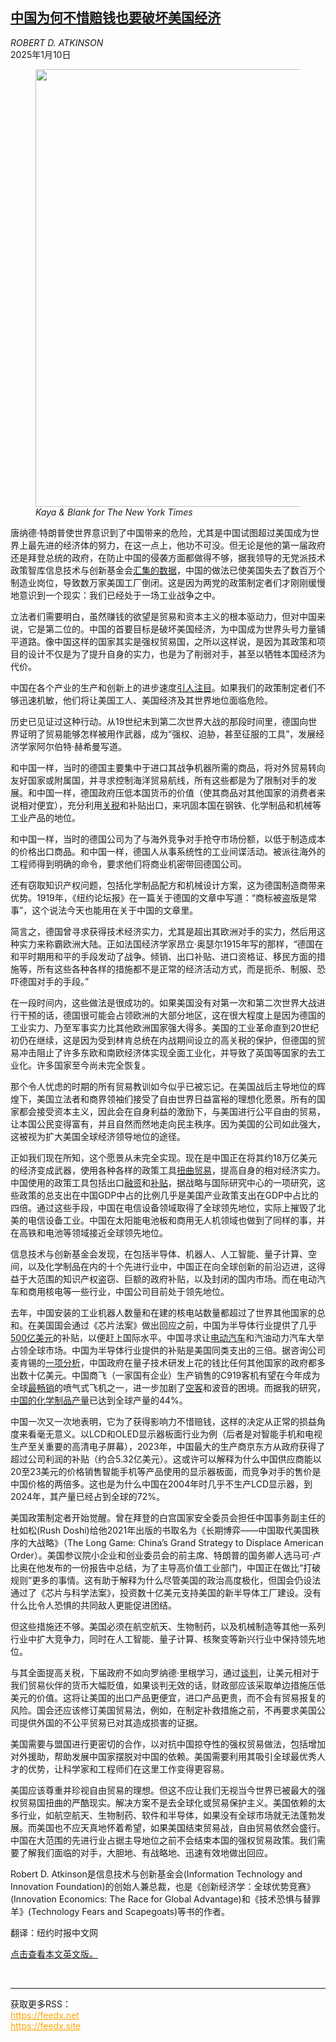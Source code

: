 <!--1736478422000-->
[中国为何不惜赔钱也要破坏美国经济](https://cn.nytimes.com/opinion/20250110/china-industrial-war-power-trader/)
------

<address>ROBERT D. ATKINSON</address><time pudate="2025-01-10 10:57:46" datetime="2025-01-10 10:57:46">2025年1月10日</time><figure><img src="https://images.weserv.nl/?url=static01.nyt.com/images/2025/01/07/multimedia/07atkinson-mkfb/07atkinson-mkfb-master1050.jpg" width="1050" height="700"><figcaption> <cite>Kaya & Blank for The New York Times</cite></figcaption></figure><section><p>唐纳德·特朗普使世界意识到了中国带来的危险，尤其是中国试图超过美国成为世界上最先进的经济体的努力，在这一点上，他功不可没。但无论是他的第一届政府还是拜登总统的政府，在防止中国的侵袭方面都做得不够，据我领导的无党派技术政策智库信息技术与创新基金会<a rel="noopener noreferrer" target="_blank" href="https://itif.org/publications/2018/02/26/why-foreign-competition-not-productivity-more-blame-job-losses-us/" title="Link: https://itif.org/publications/2018/02/26/why-foreign-competition-not-productivity-more-blame-job-losses-us/">汇集的数据</a>，中国的做法已使美国失去了数百万个制造业岗位，导致数万家美国工厂倒闭。这是因为两党的政策制定者们才刚刚缓慢地意识到一个现实：我们已经处于一场工业战争之中。</p><p>立法者们需要明白，虽然赚钱的欲望是贸易和资本主义的根本驱动力，但对中国来说，它是第二位的。中国的首要目标是破坏美国经济，为中国成为世界头号力量铺平道路。像中国这样的国家其实是强权贸易国，之所以这样说，是因为其政策和项目的设计不仅是为了提升自身的实力，也是为了削弱对手，甚至以牺牲本国经济为代价。</p><p>中国在各个产业的生产和创新上的进步速度<a rel="noopener noreferrer" target="_blank" href="https://itif.org/publications/2024/09/16/china-is-rapidly-becoming-a-leading-innovator-in-advanced-industries/">引人注目</a>。如果我们的政策制定者们不够迅速机敏，他们将让美国工人、美国经济及其世界地位面临危险。</p><p>历史已见证过这种行动。从19世纪末到第二次世界大战的那段时间里，德国向世界证明了贸易能够怎样被用作武器，成为“强权、迫胁，甚至征服的工具”，发展经济学家阿尔伯特·赫希曼写道。</p><p>和中国一样，当时的德国主要集中于进口其战争机器所需的商品，将对外贸易转向友好国家或附属国，并寻求控制海洋贸易航线，所有这些都是为了限制对手的发展。和中国一样，德国政府压低本国货币的价值（使其商品对其他国家的消费者来说相对便宜），充分利用<a rel="noopener noreferrer" target="_blank" href="https://www.jstor.org/stable/2120181">关税</a>和补贴出口，来巩固本国在钢铁、化学制品和机械等工业产品的地位。</p><p>和中国一样，当时的德国公司为了与海外竞争对手抢夺市场份额，以低于制造成本的价格出口商品。和中国一样，德国人从事系统性的工业间谍活动。被派往海外的工程师得到明确的命令，要求他们将商业机密带回德国公司。</p><p>还有窃取知识产权问题，包括化学制品配方和机械设计方案，这为德国制造商带来优势。1919年，《纽约论坛报》在一篇关于德国的文章中写道：“商标被盗版是常事”，这个说法今天也能用在关于中国的文章里。</p><p>简言之，德国曾寻求获得技术经济实力，尤其是超出其欧洲对手的实力，然后用这种实力来称霸欧洲大陆。正如法国经济学家昂立·奥瑟尔1915年写的那样，“德国在和平时期用和平的手段发动了战争。倾销、出口补贴、进口资格证、移民方面的措施等，所有这些各种各样的措施都不是正常的经济活动方式，而是扼杀、制服、恐吓德国对手的手段。”</p><p>在一段时间内，这些做法是很成功的。如果美国没有对第一次和第二次世界大战进行干预的话，德国很可能会占领欧洲的大部分地区，这在很大程度上是因为德国的工业实力、乃至军事实力比其他欧洲国家强大得多。美国的工业革命直到20世纪初仍在继续，这是因为受到林肯总统在内战期间设立的高关税的保护，但德国的贸易冲击阻止了许多东欧和南欧经济体实现全面工业化，并导致了英国等国家的去工业化。许多国家至今尚未完全恢复。</p><p>那个令人忧虑的时期的所有贸易教训如今似乎已被忘记。在美国战后主导地位的辉煌下，美国立法者和商界领袖们接受了自由世界日益富裕的理想化愿景。所有的国家都会接受资本主义，因此会在自身利益的激励下，与美国进行公平自由的贸易，让本国公民变得富有，并且自然而然地走向民主秩序。因为美国的公司如此强大，这被视为扩大美国全球经济领导地位的途径。</p><p>正如我们现在所知，这个愿景从未完全实现。现在是中国正在将其约18万亿美元的经济变成武器，使用各种各样的政策工具<a rel="noopener noreferrer" target="_blank" href="https://itif.org/publications/2021/05/10/industry-industry-more-chinese-mercantilism-less-global-innovation/">扭曲贸易</a>，提高自身的相对经济实力。中国使用的政策工具包括出口<a rel="noopener noreferrer" target="_blank" href="https://odi.org/en/insights/levelling-the-playing-field-oecd-responses-to-chinas-overseas-finance/#:~:text=China%2C%20maintaining%20its%20developing%20country,China's%20finance%20undercut%20OECD%20financiers.">融资</a>和<a rel="noopener noreferrer" target="_blank" href="https://www.csis.org/analysis/red-ink-estimating-chinese-industrial-policy-spending-comparative-perspective">补贴</a>，据战略与国际研究中心的一项研究，这些政策的总支出在中国GDP中占的比例几乎是美国产业政策支出在GDP中占比的四倍。通过这些手段，中国在电信设备领域取得了全球领先地位，实际上摧毁了北美的电信设备工业。中国在太阳能电池板和商用无人机领域也做到了同样的事，并在高铁和电池等领域接近全球领先地位。</p><p>信息技术与创新基金会发现，在包括半导体、机器人、人工智能、量子计算、空间，以及化学制品在内的十个先进行业中，中国正在向全球创新的前沿迈进，这得益于大范围的知识产权盗窃、巨额的政府补贴，以及封闭的国内市场。而在电动汽车和商用核电等一些行业，中国公司目前处于领先地位。</p><p>去年，中国安装的工业机器人数量和在建的核电站数量都超过了世界其他国家的总和。在美国国会通过《芯片法案》做出回应之前，中国为半导体行业提供了几乎<a rel="noopener noreferrer" target="_blank" href="https://www.cnn.com/2024/05/27/tech/china-semiconductor-investment-fund-intl-hnk/index.html">500亿美元</a>的补贴，以便赶上国际水平。中国寻求让<a href="https://cn.nytimes.com/business/20230908/china-car-exports/">电动汽车</a>和汽油动力汽车大举占领全球市场。中国为半导体行业提供的补贴是美国同类支出的三倍。据咨询公司麦肯锡的<a rel="noopener noreferrer" target="_blank" href="https://www.mckinsey.com/capabilities/mckinsey-digital/our-insights/steady-progress-in-approaching-the-quantum-advantage" title="Link: https://www.mckinsey.com/capabilities/mckinsey-digital/our-insights/steady-progress-in-approaching-the-quantum-advantage">一项分析</a>，中国政府在量子技术研发上花的钱比任何其他国家的政府都多出数十亿美元。中国商飞（一家国有企业）生产销售的C919客机有望在今年成为全球<a rel="noopener noreferrer" target="_blank" href="https://www.airdatanews.com/chinese-comac-c919-led-jetliners-orders-in-the-1st-half-of-2024/" title="Link: https://www.airdatanews.com/chinese-comac-c919-led-jetliners-orders-in-the-1st-half-of-2024/">最畅销</a>的喷气式飞机之一，进一步加剧了<a rel="noopener noreferrer" target="_blank" href="https://www.flightglobal.com/airframers/airbus-faces-tough-task-to-hit-2024-delivery-target-amid-lingering-parts-shortages/159932.article" title="Link: https://www.flightglobal.com/airframers/airbus-faces-tough-task-to-hit-2024-delivery-target-amid-lingering-parts-shortages/159932.article">空客</a>和波音的困境。而据我的研究，<a rel="noopener noreferrer" target="_blank" href="https://itif.org/publications/2024/04/15/how-innovative-is-china-in-the-chemicals-industry/" title="Link: https://itif.org/publications/2024/04/15/how-innovative-is-china-in-the-chemicals-industry/">中国的化学制品产量</a>已达到全球产量的44%。</p><p>中国一次又一次地表明，它为了获得影响力不惜赔钱，这样的决定从正常的损益角度来看毫无意义。以LCD和OLED显示器板面行业为例（后者是对智能手机和电视生产至关重要的高清电子屏幕），2023年，中国最大的生产商京东方从政府获得了超过公司利润的补贴（约合5.32亿美元）。这或许可以解释为什么中国供应商能以20至23美元的价格销售智能手机等产品使用的显示器板面，而竞争对手的售价是中国价格的两倍多。这也是为什么中国在2004年时几乎不生产LCD显示器，到2024年，其产量已经占到全球的72%。</p><p>美国政策制定者开始觉醒。曾在拜登的白宫国家安全委员会担任中国事务副主任的杜如松(Rush Doshi)给他2021年出版的书取名为《长期博弈——中国取代美国秩序的大战略》（The Long Game: China’s Grand Strategy to Displace American Order）。美国参议院小企业和创业委员会的前主席、特朗普的国务卿人选马可·卢比奥在他发布的<a rel="nofollow" target="_blank" title="Link: null">一份报告</a>中总结，为了主导高价值工业部门，中国正在做比“打破规则”更多的事情。这有助于解释为什么尽管美国的政治高度极化，但国会仍设法通过了《芯片与科学法案》，投资数十亿美元支持美国的新半导体工厂建设。没有什么比令人恐惧的共同敌人更能促进团结。</p><p>但这些措施还不够。美国必须在航空航天、生物制药，以及机械制造等其他一系列行业中扩大竞争力，同时在人工智能、量子计算、核聚变等新兴行业中保持领先地位。</p><p>与其全面提高关税，下届政府不如向罗纳德·里根学习，通过<a rel="noopener noreferrer" target="_blank" href="https://itif.org/publications/2024/12/16/currency-trumps-tariffs/">谈判</a>，让美元相对于我们贸易伙伴的货币大幅贬值，如果谈判无效的话，财政部应该采取单边措施压低美元的价值。这将让美国的出口产品更便宜，进口产品更贵，而不会有贸易报复的风险。国会还应该修订美国贸易法，例如，在制定补救措施之前，不再要求美国公司提供外国的不公平贸易已对其造成损害的证据。</p><p>美国需要与盟国进行更密切的合作，以对抗中国掠夺性的强权贸易做法，包括增加对外援助，帮助发展中国家摆脱对中国的依赖。美国需要利用其吸引全球最优秀人才的优势，让科学家和工程师们在这里工作变得更容易。</p><p>美国应该尊重并珍视自由贸易的理想。但这不应让我们无视当今世界已被最大的强权贸易国扭曲的严酷现实。解决方案不是去全球化或贸易保护主义。美国依赖的太多行业，如航空航天、生物制药、软件和半导体，如果没有全球市场就无法蓬勃发展。而美国也不应天真地怀着希望，如果美国结束贸易战，自由贸易依然会盛行。中国在大范围的先进行业占据主导地位之前不会结束本国的强权贸易政策。我们需要了解我们面临的对手，大胆地、有战略地、迅速有效地做出回应。</p></section><footer><p>Robert D. Atkinson是信息技术与创新基金会(Information Technology and Innovation Foundation)的创始人兼总裁，也是《创新经济学：全球优势竞赛》(Innovation Economics: The Race for Global Advantage)和《技术恐惧与替罪羊》(Technology Fears and Scapegoats)等书的作者。</p><p>翻译：纽约时报中文网</p><p><a rel="nofollow" target="_blank" href="https://www.nytimes.com/2025/01/09/opinion/china-industrial-war-power-trader.html">点击查看本文英文版。</a></p></footer><br><hr><div>获取更多RSS：<br><a href="https://feedx.net" style="color:orange" target="_blank">https://feedx.net</a> <br><a href="https://feedx.site" style="color:orange" target="_blank">https://feedx.site</a><br></div>
